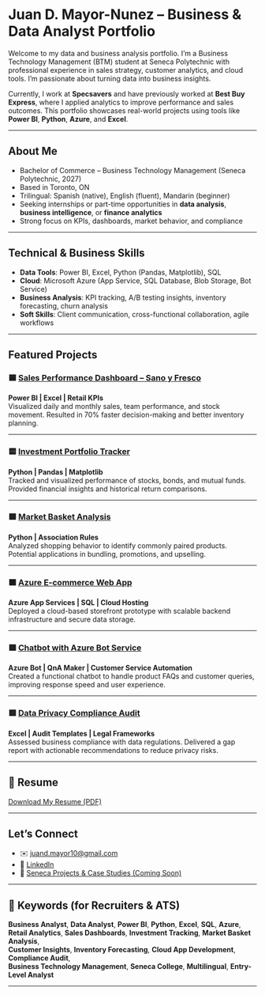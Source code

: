 # Juan D. Mayor-Nunez – Business & Data Analyst Portfolio


Welcome to my data and business analysis portfolio. I’m a Business Technology Management (BTM) student at Seneca Polytechnic with professional experience in sales strategy, customer analytics, and cloud tools. I’m passionate about turning data into business insights.

Currently, I work at **Specsavers** and have previously worked at **Best Buy Express**, where I applied analytics to improve performance and sales outcomes. This portfolio showcases real-world projects using tools like **Power BI**, **Python**, **Azure**, and **Excel**.

---

## About Me

- Bachelor of Commerce – Business Technology Management (Seneca Polytechnic, 2027)  
-  Based in Toronto, ON  
-  Trilingual: Spanish (native), English (fluent), Mandarin (beginner)  
-  Seeking internships or part-time opportunities in **data analysis**, **business intelligence**, or **finance analytics**  
-  Strong focus on KPIs, dashboards, market behavior, and compliance  

---

##  Technical & Business Skills

- **Data Tools**: Power BI, Excel, Python (Pandas, Matplotlib), SQL  
- **Cloud**: Microsoft Azure (App Service, SQL Database, Blob Storage, Bot Service)  
- **Business Analysis**: KPI tracking, A/B testing insights, inventory forecasting, churn analysis  
- **Soft Skills**: Client communication, cross-functional collaboration, agile workflows  

---

##  Featured Projects

### 🟦 [Sales Performance Dashboard – Sano y Fresco](#)  
**Power BI | Excel | Retail KPIs**  
Visualized daily and monthly sales, team performance, and stock movement. Resulted in 70% faster decision-making and better inventory planning.

---

### 🟨 [Investment Portfolio Tracker](#)  
**Python | Pandas | Matplotlib**  
Tracked and visualized performance of stocks, bonds, and mutual funds. Provided financial insights and historical return comparisons.

---

### 🟩 [Market Basket Analysis](https://github.com/JMayor10/Sano_Freco)  
**Python | Association Rules**  
Analyzed shopping behavior to identify commonly paired products. Potential applications in bundling, promotions, and upselling.

---

### 🟧 [Azure E-commerce Web App](#)  
**Azure App Services | SQL | Cloud Hosting**  
Deployed a cloud-based storefront prototype with scalable backend infrastructure and secure data storage.

---

### 🟪 [Chatbot with Azure Bot Service](#)  
**Azure Bot | QnA Maker | Customer Service Automation**  
Created a functional chatbot to handle product FAQs and customer queries, improving response speed and user experience.

---

### 🟥 [Data Privacy Compliance Audit](#)  
**Excel | Audit Templates | Legal Frameworks**  
Assessed business compliance with data regulations. Delivered a gap report with actionable recommendations to reduce privacy risks.

---

## 📄 Resume

 [Download My Resume (PDF)](./resume.pdf)

---

##  Let’s Connect

- ✉️ [juand.mayor10@gmail.com](mailto:juand.mayor10@gmail.com)  
- 🔗 [LinkedIn](https://www.linkedin.com/in/juan-mayor-nunez-4915312a1/)  
- 🧠 [Seneca Projects & Case Studies (Coming Soon)](#)

---

## 🧠 Keywords (for Recruiters & ATS)

**Business Analyst**, **Data Analyst**, **Power BI**, **Python**, **Excel**, **SQL**, **Azure**,  
**Retail Analytics**, **Sales Dashboards**, **Investment Tracking**, **Market Basket Analysis**,  
**Customer Insights**, **Inventory Forecasting**, **Cloud App Development**, **Compliance Audit**,  
**Business Technology Management**, **Seneca College**, **Multilingual**, **Entry-Level Analyst**

---

